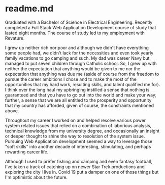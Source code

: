 
# readme.md

Graduated with a Bachelor of Science in Electrical Engineering. Recently completed a Full Stack Web Application Development course of study that lasted eight months. The course of study led to my employment with Revature.

I grew up neither rich nor poor and although we didn't have everything some people had, we didn't lack for the necessities and even took yearly family vacations to go camping and such.  My dad was career Navy but managed to put seven children through Catholic school.  So, I grew up with neither the expectation that anything would be given to me nor the expectation that anything was due me (aside of course from the freedom to pursue the career ambitions I chose and to make the most of the opportunities that my hard work, resulting skills, and talent qualified me for).  I think over the long haul my upbringing instilled a sense that nothing is guaranteed and that you have to go out into the world and make your way; further, a sense that we are all entitled to the prosperity and opportunity that my country has afforded, given of course, the constraints mentioned above.

Throughout my career I worked on and helped resolve various power system related issues that relied on a combination of laborious analysis, technical knowledge from my university degree, and occasionally an insight or deeper thought to shine the way to resolution of the system issue.  Pursuing Web Application development seemed a way to leverage those "soft skills" into another decade of interesting, stimulating, and perhaps rewarding career life.

Although I used to prefer fishing and camping and even fantasy football, I've taken a track of catching up on newer Star Trek productions and exploring the city I live in.  Covid 19 put a damper on one of those things but I'm optimistic about the future.

